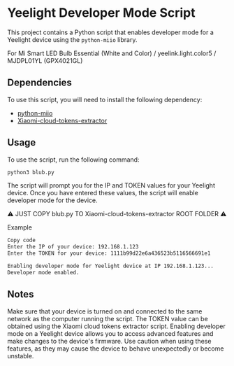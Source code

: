 # Yeelight Developer Mode Script

This project contains a Python script that enables developer mode for a Yeelight device using the `python-miio` library.

For Mi Smart LED Bulb Essential (White and Color) / yeelink.light.color5 / MJDPL01YL (GPX4021GL)

## Dependencies

To use this script, you will need to install the following dependency:

- [python-miio](https://pypi.org/project/python-miio/)
- [Xiaomi-cloud-tokens-extractor](https://github.com/PiotrMachowski/Xiaomi-cloud-tokens-extractor)

## Usage

To use the script, run the following command:

```bash
python3 blub.py
```
The script will prompt you for the IP and TOKEN values for your Yeelight device. Once you have entered these values, the script will enable developer mode for the device.

⚠️ JUST COPY blub.py TO Xiaomi-cloud-tokens-extractor ROOT FOLDER ⚠️

Example
```bash
Copy code
Enter the IP of your device: 192.168.1.123
Enter the TOKEN for your device: 1111b99d22e6a436523b5116566691e1

Enabling developer mode for Yeelight device at IP 192.168.1.123...
Developer mode enabled.
```
## Notes

Make sure that your device is turned on and connected to the same network as the computer running the script.
The TOKEN value can be obtained using the Xiaomi cloud tokens extractor script.
Enabling developer mode on a Yeelight device allows you to access advanced features and make changes to the device's firmware. Use caution when using these features, as they may cause the device to behave unexpectedly or become unstable.
